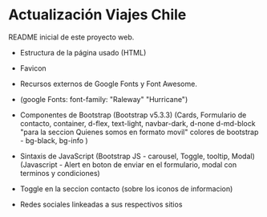 
# Actualización Viajes Chile

README inicial de este proyecto web.

- Estructura de la página usado (HTML)

- Favicon

- Recursos externos de Google Fonts y Font Awesome.

- (google Fonts: font-family: "Raleway" "Hurricane") 

- Componentes de Bootstrap (Bootstrap v5.3.3)
  (Cards, Formulario de contacto, container, d-flex, text-light, navbar-dark, d-none d-md-block "para la seccion Quienes somos en formato movil" colores de bootstrap - bg-black, bg-info )

- Sintaxis de JavaScript 
  (Bootstrap JS - carousel, Toggle, tooltip, Modal) (Javascript - Alert en boton de enviar en el 
   formulario, modal con terminos y condiciones)  

- Toggle en la seccion contacto (sobre los iconos de informacion)    

- Redes sociales linkeadas a sus respectivos sitios